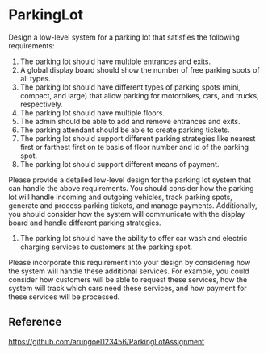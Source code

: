# ParkingLot
Design a low-level system for a parking lot that satisfies the following requirements:

1. The parking lot should have multiple entrances and exits.
2. A global display board should show the number of free parking spots of all types.
3. The parking lot should have different types of parking spots (mini, compact, and large) that allow parking for motorbikes, cars, and trucks, respectively.
4. The parking lot should have multiple floors.
5. The admin should be able to add and remove entrances and exits.
6. The parking attendant should be able to create parking tickets.
7. The parking lot should support different parking strategies like nearest first or farthest first on te basis of floor number and id of the parking spot.
8. The parking lot should support different means of payment.

Please provide a detailed low-level design for the parking lot system that can handle the above requirements. You should consider how the parking lot will handle incoming and outgoing vehicles, track parking spots, generate and process parking tickets, and manage payments. Additionally, you should consider how the system will communicate with the display board and handle different parking strategies.

1. The parking lot should have the ability to offer car wash and electric charging services to customers at the parking spot.

Please incorporate this requirement into your design by considering how the system will handle these additional services. For example, you could consider how customers will be able to request these services, how the system will track which cars need these services, and how payment for these services will be processed.

## Reference
https://github.com/arungoel123456/ParkingLotAssignment
